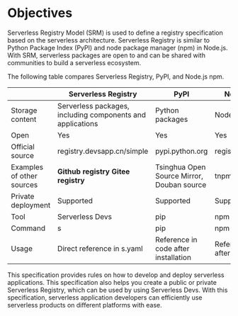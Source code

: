 # Objectives

Serverless Registry Model (SRM) is used to define a registry specification based on the serverless architecture. Serverless Registry is similar to Python Package Index (PyPI) and node package manager (npm) in Node.js. With SRM, serverless packages are open to and can be shared with communities to build a serverless ecosystem.

The following table compares Serverless Registry, PyPI, and Node.js npm.



|                            | Serverless Registry                                         | PyPI                                        | Nodejs npm                            |
| -------------------------- | ----------------------------------------------------------- | ------------------------------------------- | ------------------------------------- |
| Storage  content           | Serverless  packages, including components and applications | Python  packages                            | Nodejs  packages                      |
| Open                       | Yes                                                         | Yes                                         | Yes                                   |
| Official  source           | registry.devsapp.cn/simple                                  | pypi.python.org                             | registry.npmjs.org                    |
| Examples  of other sources | **Github registry** **Gitee  registry**                     | Tsinghua  Open Source Mirror, Douban source | tnpm cnpm                             |
| Private  deployment        | Supported                                                   | Supported                                   | Supported                             |
| Tool                       | Serverless  Devs                                            | pip                                         | npm                                   |
| Command                    | s                                                           | pip                                         | npm                                   |
| Usage                      | Direct  reference in s.yaml                                 | Reference  in code after installation       | Reference  in code after installation |

This specification provides rules on how to develop and deploy serverless applications. This specification also helps you create a public or private Serverless Registry, which can be used by using Serverless Devs. With this specification, serverless application developers can efficiently use serverless products on different platforms with ease. 